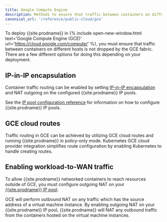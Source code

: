 ```yaml
---
title: Google Compute Engine
description: Methods to ensure that traffic between containers on different hosts is not dropped by GCE fabric.
canonical_url: '/reference/public-cloud/gce'
---
```


To deploy {{site.prodname}} in {% include open-new-window.html text='Google Compute Engine (GCE)' url='https://cloud.google.com/compute/' %}, you must ensure that traffic between containers on different hosts is not dropped by the GCE fabric.
There are a few different options for doing this depending on your deployment.

## IP-in-IP encapsulation

Container traffic routing can be enabled by setting [IP-in-IP encapsulation]({{site.baseurl}}/networking/vxlan-ipip) and NAT outgoing on the configured {{site.prodname}} IP pools.

See the [IP pool configuration reference]({{site.baseurl}}/reference/resources/ippool) for information on how to configure {{site.prodname}} IP pools.

## GCE cloud routes

Traffic routing in GCE can be achieved by utilizing GCE cloud routes and  running {{site.prodname}} in policy-only mode.
Kubernetes GCE cloud provider integration simplifies route configuration by enabling Kubernetes to handle creating routes.

## Enabling workload-to-WAN traffic

To allow {{site.prodname}} networked containers to reach resources outside of GCE, you must configure outgoing NAT on your [{{site.prodname}} IP pool]({{site.baseurl}}/reference/resources/ippool).

GCE will perform outbound NAT on any traffic which has the source address of a virtual machine instance.
By enabling outgoing NAT on your {{site.prodname}} IP pool, {{site.prodname}} will NAT any outbound traffic from the containers hosted on the virtual machine instances.